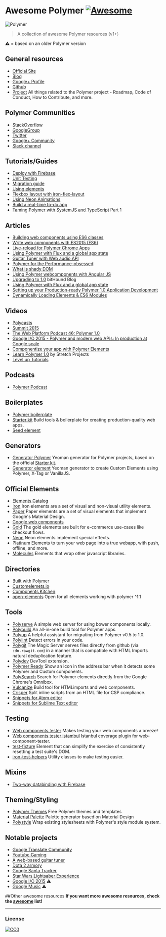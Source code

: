 # Awesome Polymer [![Awesome](https://cdn.rawgit.com/sindresorhus/awesome/d7305f38d29fed78fa85652e3a63e154dd8e8829/media/badge.svg)](https://github.com/sindresorhus/awesome)

![Polymer](https://www.dartlang.org/polymer/images/polymer-logo.svg)

> A collection of awesome Polymer resources (v1+)

:warning: = based on an older Polymer version 

## General resources
* [Official Site](https://www.polymer-project.org)
* [Blog](https://blog.polymer-project.org/)
* [Google+ Profile](https://plus.google.com/+PolymerProject/)
* [Github](https://github.com/polymer)
* [Project](https://github.com/polymer/project) All things related to the Polymer project - Roadmap, Code of Conduct, How to Contribute, and more.

## Polymer Communities
* [StackOverflow](http://stackoverflow.com/questions/tagged/polymer)
* [GoogleGroup](https://groups.google.com/forum/#!forum/polymer-dev)
* [Twitter](https://twitter.com/polymer)
* [Google+ Community](https://plus.google.com/u/1/communities/115626364525706131031)
* [Slack channel](http://polymer-slack.herokuapp.com/)

## Tutorials/Guides
* [Deploy with Firebase](https://www.polymer-project.org/1.0/docs/start/psk/deploy.html)
* [Unit Testing](https://medium.com/@granze/polymer-unit-testing-d6a69910dc31)
* [Migration guide](https://www.polymer-project.org/1.0/docs/migration.html)
* [Using elements](https://elements.polymer-project.org/guides/using-elements)
* [Flexbox layout with iron-flex-layout](https://elements.polymer-project.org/guides/flex-layout)
* [Using Neon Animations](https://elements.polymer-project.org/guides/using-neon-animations)
* [Build a real-time to-do app](https://scotch.io/tutorials/build-a-real-time-polymer-to-do-app)
* [Taming Polymer with SystemJS and TypeScript](http://blog.charto.net/typescript/Taming-Polymer-with-SystemJS-and-TypeScript-part-1/) Part 1

## Articles
* [Building web components using ES6 classes](https://www.polymer-project.org/1.0/articles/es6.html)
* [Write web components with ES2015 (ES6)](http://www.revillweb.com/tutorials/web-components-with-es2015-es6/)
* [Live-reload for Polymer Chrome Apps](http://codingwithgerwin.blogspot.it/2015/07/live-reload-for-polymer-chrome-apps.html)
* [Using Polymer with Flux and a global app state](http://paulusschoutsen.nl/blog/2015/07/using-polymer-with-flux-and-a-global-app-state/)
* [Guitar Tuner with Web audio API](https://aerotwist.com/blog/guitar-tuner/)
* [Polymer for the Performance-obsessed](https://aerotwist.com/blog/polymer-for-the-performance-obsessed/)
* [What is shady DOM](https://www.polymer-project.org/1.0/articles/shadydom.html)
* [Using Polymer webcomponents with Angular JS](http://jcrowther.io/2015/05/26/using-polymer-webcomponents-with-angular-js/)
* [Upgrading to 1.0](https://www.bithound.io/blog/post/upgrading-to-polymer-10) bitHound Blog
* [Using Polymer with Flux and a global app state](http://paulusschoutsen.nl/blog/2015/07/using-polymer-with-flux-and-a-global-app-state/)
* [Setting up your Production-ready Polymer 1.0 Application Development](http://blogs.walkingtree.in/2015/06/29/setting-up-your-production-ready-polymer-1-0-application-development/)
* [Dynamically Loading Elements & ES6 Modules](http://addyosmani.github.io/webcomponent-samples/polymer/modules/)

## Videos
* [Polycasts](https://www.youtube.com/playlist?list=PLOU2XLYxmsII5c3Mgw6fNYCzaWrsM3sMN)
* [Summit 2015](https://www.youtube.com/playlist?list=PLNYkxOF6rcICdISJclfQhj2S8QZGjXV8J)
* [The Web Platform Podcast 46: Polymer 1.0](https://www.youtube.com/watch?v=d9tNO3n0RlM)
* [Google I/O 2015 - Polymer and modern web APIs: In production at Google scale](https://www.youtube.com/watch?v=fD2As5RmM8Q)
* [Componentize your app with Polymer Elements](https://youtu.be/7WgEuNZCCHk)
* [Learn Polymer 1.0](https://www.youtube.com/playlist?list=PLPaj_o9gjMYll0sSb47TrzQCjIo5iqQZm) by Stretch Projects
* [Level up Tutorials](https://www.youtube.com/playlist?list=PLLnpHn493BHGhoGAb2PRKzv4Zw3QoatK-)

## Podcasts
* [Polymer Podcast](http://www.polymerpodcast.com/)

## Boilerplates
* [Polymer boilerplate](https://github.com/webcomponents/polymer-boilerplate)
* [Starter kit](https://developers.google.com/web/tools/polymer-starter-kit/) Build tools & boilerplate for creating production-quality web apps.
* [Seed element](https://github.com/polymerlabs/seed-element)

## Generators
* [Generator Polymer](https://github.com/yeoman/generator-polymer) Yeoman generator for Polymer projects, based on the official [Starter kit](https://developers.google.com/web/tools/polymer-starter-kit/).
* [Generator element](https://www.npmjs.com/package/generator-element) Yeoman generator to create Custom Elements using Polymer, X-Tag or VanillaJS.

## Official Elements
* [Elements Catalog](https://elements.polymer-project.org/) 
 * [Iron](https://elements.polymer-project.org/browse?package=iron-elements) Iron elements are a set of visual and non-visual utility elements.
 * [Paper](https://elements.polymer-project.org/browse?package=paper-elements) Paper elements are a set of visual elements that implement Google's Material Design.
 * [Google web components](https://elements.polymer-project.org/browse?package=google-web-components) 
 * [Gold](https://elements.polymer-project.org/browse?package=gold-elements) The gold elements are built for e-commerce use-cases like checkout flows.
 * [Neon](https://elements.polymer-project.org/browse?package=neon-elements) Neon elements implement special effects.
 * [Platinum](https://elements.polymer-project.org/browse?package=platinum-elements) Elements to turn your web page into a true webapp, with push, offline, and more.
 * [Molecules](https://elements.polymer-project.org/browse?package=molecules) Elements that wrap other javascript libraries.

## Directories
* [Built with Polymer](http://builtwithpolymer.org/)
* [Customelemets.io](http://customelements.io/)
* [Components Kitchen](http://component.kitchen/)
* [open-elements](http://open-elements.org) Open for all elements working with polymer ^1.1

## Tools
* [Polyserve](https://github.com/polymerlabs/polyserve) A simple web server for using bower components locally.
* [Polybuild](https://github.com/PolymerLabs/polybuild) An all-in-one build tool for Polymer apps.
* [Polyup](https://github.com/PolymerLabs/polyup) A helpful assistant for migrating from Polymer v0.5 to 1.0. 
* [Polylint](https://github.com/PolymerLabs/polylint) Detect errors in your code.
* [Polygit](http://polygit.org/) The Magic Server serves files directly from github (via ```cdn.rawgit.com```) in a manner that is compatible with HTML Imports natural deduplication feature.
* [Polydev](https://github.com/PolymerLabs/polydev) DevTool extension.
* [Polymer Ready](https://chrome.google.com/webstore/detail/polymer-ready/aaifiopbmiecbpladpjaoemohhfjcbdk) Show an icon in the address bar when it detects some Polymer and Custom components.
* [PolySearch](https://chrome.google.com/webstore/detail/polysearch/gchibjlnlbpgcfjpbebnlecbbjndiidj) Search for Polymer elements directly from the Google Chrome's Omnibox. 
* [Vulcanize](https://github.com/Polymer/vulcanize) Build tool for HTMLimports and web components.
* [Crisper](https://github.com/PolymerLabs/crisper) Split inline scripts from an HTML file for CSP compliance.
* [Snippets for Atom editor](https://atom.io/packages/polymer-snippets)
* [Snippets for Sublime Text editor](https://packagecontrol.io/packages/Polymer%20%26%20Web%20Component%20Snippets)

## Testing
* [Web components tester](https://github.com/Polymer/web-component-tester) Makes testing your web components a breeze!
* [Web components tester istambul](https://github.com/thedeeno/web-component-tester-istanbul) Istanbul coverage plugin for web-component-tester.
* [test-fixture](https://github.com/PolymerElements/test-fixture) Element that can simplify the exercise of consistently resetting a test suite's DOM.
* [iron-test-helpers](https://github.com/PolymerElements/iron-test-helpers) Utility classes to make testing easier.

## Mixins
* [Two-way databinding with Firebase](https://github.com/divshot/polymerfire)

## Theming/Styling
* [Polymer Themes](https://polymerthemes.com/) Free Polymer themes and templates
* [Material Palette](https://www.materialpalette.com/) Palette generator based on Material Design
* [Polystyle](https://poly-style.appspot.com/demo/) Wrap existing stylesheets with Polymer's style module system.

## Notable projects 
* [Google Translate Community](https://translate.google.com/community)
* [Youtube Gaming](https://gaming.youtube.com/)
* [A web-based guitar tuner](https://github.com/GoogleChrome/guitar-tuner)
* [Dota 2 armory](http://d2armory.com/) 
* [Google Santa Tracker](https://santatracker.google.com/)
* [Star Wars Lightsaber Experience](https://lightsaber.withgoogle.com/) 
* [Google I/O 2015](https://events.google.com/io2015/) :warning:
* [Google Music](https://play.google.com/) :warning:


##Other awesome resources
**If you want more awesome resources, check the [awesome](https://github.com/sindresorhus/awesome) list!**

---

### License

[![CC0](http://i.creativecommons.org/p/zero/1.0/88x31.png)](http://creativecommons.org/publicdomain/zero/1.0/)
